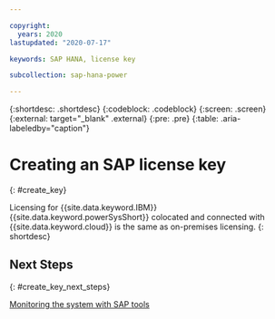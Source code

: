 ```yaml
---

copyright:
  years: 2020
lastupdated: "2020-07-17"

keywords: SAP HANA, license key

subcollection: sap-hana-power

---
```


{:shortdesc: .shortdesc}
{:codeblock: .codeblock}
{:screen: .screen}
{:external: target="_blank" .external}
{:pre: .pre}
{:table: .aria-labeledby="caption"}

# Creating an SAP license key
{: #create_key}

Licensing for {{site.data.keyword.IBM}} {{site.data.keyword.powerSysShort}} colocated and connected with {{site.data.keyword.cloud}} is the same as on-premises licensing.
{: shortdesc}

## Next Steps
{: #create_key_next_steps}

[Monitoring the system with SAP tools](/docs/sap-hana-power?topic=sap-hana-power-monitoring)
